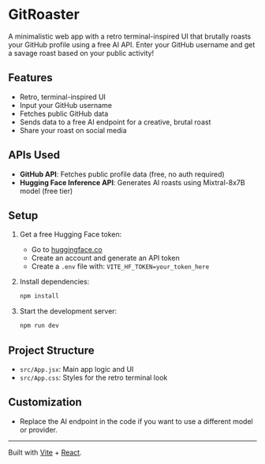 # GitRoaster

A minimalistic web app with a retro terminal-inspired UI that brutally roasts your GitHub profile using a free AI API. Enter your GitHub username and get a savage roast based on your public activity!

## Features
- Retro, terminal-inspired UI
- Input your GitHub username
- Fetches public GitHub data
- Sends data to a free AI endpoint for a creative, brutal roast
- Share your roast on social media

## APIs Used
- **GitHub API**: Fetches public profile data (free, no auth required)
- **Hugging Face Inference API**: Generates AI roasts using Mixtral-8x7B model (free tier)

## Setup

1. Get a free Hugging Face token:
   - Go to [huggingface.co](https://huggingface.co)
   - Create an account and generate an API token
   - Create a `.env` file with: `VITE_HF_TOKEN=your_token_here`

2. Install dependencies:
   ```sh
   npm install
   ```
3. Start the development server:
   ```sh
   npm run dev
   ```

## Project Structure
- `src/App.jsx`: Main app logic and UI
- `src/App.css`: Styles for the retro terminal look

## Customization
- Replace the AI endpoint in the code if you want to use a different model or provider.

---

Built with [Vite](https://vitejs.dev/) + [React](https://react.dev/).

